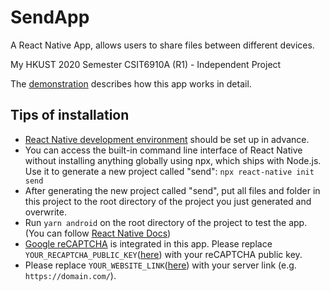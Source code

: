 # SendApp
A React Native App, allows users to share files between different devices.

My HKUST 2020 Semester CSIT6910A (R1) - Independent Project

The [demonstration](https://github.com/liao-victor/SendApp/blob/main/demo.pdf) describes how this app works in detail.

## Tips of installation
* [React Native development environment](https://reactnative.dev/docs/environment-setup) should be set up in advance.
* You can access the built-in command line interface of React Native without installing anything globally using npx, which ships with Node.js. Use it to generate a new project called "send": `npx react-native init send`
* After generating the new project called "send", put all files and folder in this project to the root directory of the project you just generated and overwrite.
* Run `yarn android` on the root directory of the project to test the app. (You can follow [React Native Docs](https://reactnative.dev/docs/environment-setup))
* [Google reCAPTCHA](https://developers.google.com/recaptcha/docs/display) is integrated in this app. Please replace `YOUR_RECAPTCHA_PUBLIC_KEY`([here](/src/App.js#L16)) with your reCAPTCHA public key.
* Please replace `YOUR_WEBSITE_LINK`([here](/src/App.js#L17)) with your server link (e.g. `https://domain.com/`).
